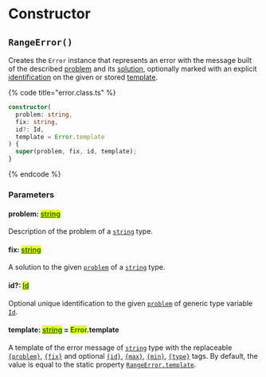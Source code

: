 # Constructor

## `RangeError()`

Creates the `Error` instance that represents an error with the message built of the described [problem](constructor.md#problem-string) and its [solution](constructor.md#fix-string), optionally marked with an explicit [identification](constructor.md#id-id) on the given or stored [template](constructor.md#template-string-error.template).

{% code title="error.class.ts" %}
```typescript
constructor(
  problem: string,
  fix: string,
  id?: Id,
  template = Error.template
) {
  super(problem, fix, id, template);
}
```
{% endcode %}

### Parameters

#### problem: [<mark style="color:green;">string</mark>](https://developer.mozilla.org/en-US/docs/Web/JavaScript/Reference/Global\_Objects/String)<mark style="color:green;"></mark>

Description of the problem of a [`string`](https://developer.mozilla.org/en-US/docs/Web/JavaScript/Reference/Global\_Objects/String) type.

#### fix: [<mark style="color:green;">string</mark>](https://developer.mozilla.org/en-US/docs/Web/JavaScript/Reference/Global\_Objects/String)<mark style="color:green;"></mark>

A solution to the given [`problem`](constructor.md#problem-string) of a [`string`](https://developer.mozilla.org/en-US/docs/Web/JavaScript/Reference/Global\_Objects/String) type.

#### id?: [<mark style="color:green;">Id</mark>](../commonerror/generic-type-variables.md#wrap-opening)<mark style="color:green;"></mark>

Optional unique identification to the given [`problem`](constructor.md#problem-string) of generic type variable [`Id`](../commonerror/generic-type-variables.md#wrap-opening).

#### template: [<mark style="color:green;">string</mark>](https://developer.mozilla.org/en-US/docs/Web/JavaScript/Reference/Global\_Objects/String) = <mark style="color:green;">Error</mark>.template

A template of the error message of [`string`](https://developer.mozilla.org/en-US/docs/Web/JavaScript/Reference/Global\_Objects/String) type with the replaceable [`{problem}`](../commonerror/v-constructor.md#problem), [`{fix}`](../commonerror/v-constructor.md#fix) and optional [`{id}`](../commonerror/properties/static-template.md#id), [`{max}`](../commonerror/properties/static-template.md#max), [`{min}`](../commonerror/properties/static-template.md#min), [`{type}`](../commonerror/properties/static-template.md#type) tags. By default, the value is equal to the static property [`RangeError.template`](properties/static-template.md).
